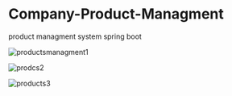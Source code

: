 # Company-Product-Managment
product managment system spring boot

![productsmanagment1](https://github.com/KutluayLav/Company-Product-Managment/assets/82677821/af3edf57-3d3d-4d97-ad6d-52eb5b8a322e)

![prodcs2](https://github.com/KutluayLav/Company-Product-Managment/assets/82677821/64b84eba-3f56-448f-b755-1028c301ff74)

![products3](https://github.com/KutluayLav/Company-Product-Managment/assets/82677821/d9520d14-2458-463c-ad47-1d962d72f207)


